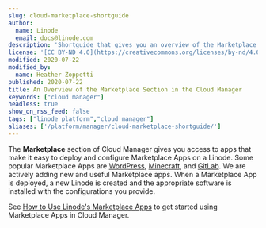 ```yaml
---
slug: cloud-marketplace-shortguide
author:
  name: Linode
  email: docs@linode.com
description: 'Shortguide that gives you an overview of the Marketplace section of the Cloud Manager.'
license: '[CC BY-ND 4.0](https://creativecommons.org/licenses/by-nd/4.0)'
modified: 2020-07-22
modified_by:
  name: Heather Zoppetti
published: 2020-07-22
title: An Overview of the Marketplace Section in the Cloud Manager
keywords: ["cloud manager"]
headless: true
show_on_rss_feed: false
tags: ["linode platform","cloud manager"]
aliases: ['/platform/manager/cloud-marketplace-shortguide/']
---
```


The **Marketplace** section of Cloud Manager gives you access to apps that make it easy to deploy and configure Marketplace Apps on a Linode. Some popular Marketplace Apps are [WordPress](/docs/platform/marketplace/deploying-wordpress-with-marketplace-apps/), [Minecraft](/docs/platform/marketplace/deploying-minecraft-with-marketplace-apps/), and [GitLab](/docs/platform/marketplace/deploy-gitlab-with-marketplace-apps/). We are actively adding new and useful Marketplace apps. When a Marketplace App is deployed, a new Linode is created and the appropriate software is installed with the configurations you provide.

See [How to Use Linode's Marketplace Apps](/docs/guides/how-to-use-marketplace-apps-at-linode/) to get started using Marketplace Apps in Cloud Manager.
